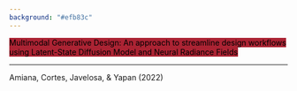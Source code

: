 ```yaml
---
background: "#efb83c"
---
```


<mark style="background-color: #ab2333!important"> Multimodal Generative Design: An approach to streamline design workflows using Latent-State Diffusion Model and Neural Radiance Fields </mark>

___
Amiana, Cortes, Javelosa, & Yapan (2022)
